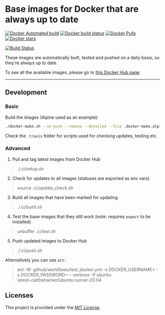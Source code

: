 # Base images for Docker that are always up to date
[![Docker Automated build](https://img.shields.io/docker/automated/didstopia/base.svg)](https://hub.docker.com/r/didstopia/base/)
[![Docker build status](https://img.shields.io/docker/build/didstopia/base.svg)](https://hub.docker.com/r/didstopia/base/)
[![Docker Pulls](https://img.shields.io/docker/pulls/didstopia/base.svg)](https://hub.docker.com/r/didstopia/base/)
[![Docker stars](https://img.shields.io/docker/stars/didstopia/base.svg)](https://hub.docker.com/r/didstopia/base)

[![Build Status](https://travis-ci.org/Didstopia/docker-base-images.svg?branch=master)](https://travis-ci.org/Didstopia/docker-base-images)

These images are automatically built, tested and pushed on a daily basis, so they're always up to date.

To see all the available images, please go to [this Docker Hub page](https://hub.docker.com/r/didstopia/base/).

---

## Development

### Basic

Build the images (Alpine used as an example):
```sh
./docker-make.sh --no-push --remove --detailed --file .docker-make.alpine-3-5.yml
```

Check the `.travis` folder for scripts used for checking updates, testing etc.

### Advanced

1. Pull and tag latest images from Docker Hub
> ./.ci/setup.sh

2. Check for updates to all images (statuses are exported as env vars)
> source .ci/update_check.sh

3. Build all images that have been marked for updating
> ./.ci/build.sh

4. Test the base images that they still work (note: requires `expect` to be installed)
> unbuffer .ci/test.sh

5. Push updated images to Docker Hub
> ./.ci/push.sh

Alternatively you can use `act`:
> act -W .github/workflows/test_docker.yml -s DOCKER_USERNAME=<user> -s DOCKER_PASSWORD=<password> --verbose -P ubuntu-latest=catthehacker/ubuntu:runner-20.04

## Licenses

This project is provided under the [MIT License](https://github.com/Didstopia/docker-base-images/blob/master/LICENSE.md).
